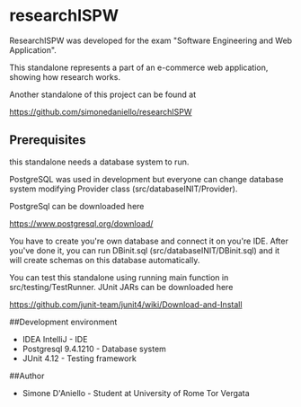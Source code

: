 # researchISPW

ResearchISPW was developed for the exam "Software Engineering and Web Application".

This standalone represents a part of an e-commerce web application, showing how research works.

Another standalone of this project can be found at 

https://github.com/simonedaniello/researchISPW


## Prerequisites

this standalone needs a database system to run.

PostgreSQL was used in development but everyone can change database system modifying Provider class (src/databaseINIT/Provider).

PostgreSql can be downloaded here 

https://www.postgresql.org/download/


You have to create you're own database and connect it on you're IDE.
After you've done it, you can run DBinit.sql (src/databaseINIT/DBinit.sql) and it will create schemas on this database automatically.

You can test this standalone using running main function in src/testing/TestRunner. 
JUnit JARs can be downloaded here

https://github.com/junit-team/junit4/wiki/Download-and-Install

##Development environment

* IDEA IntelliJ - IDE
* Postgresql 9.4.1210 - Database system
* JUnit 4.12 - Testing framework

##Author

* Simone D'Aniello - Student at University of Rome Tor Vergata